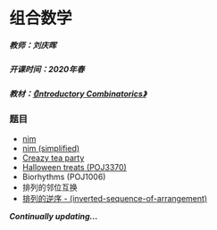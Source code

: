 # 组合数学 

##### 教师：刘庆晖

##### 开课时间：2020年春

##### 教材：[《Introductory Combinatorics》](https://book.douban.com/subject/3564282/)

### 题目

- [nim](https://github.com/Hyperzsb/BIT/tree/master/2020/combinatorial-mathematics/nim)
- [nim (simplified)](https://github.com/Hyperzsb/BIT/tree/master/2020/combinatorial-mathematics/nim(simplified))
- [Creazy tea party](https://github.com/Hyperzsb/BIT/tree/master/2020/combinatorial-mathematics/crazy-tea-party)
- [Halloween treats (POJ3370)](https://github.com/Hyperzsb/BIT/tree/master/2020/combinatorial-mathematics/halloween-treats-(POJ3370))
- Biorhythms (POJ1006)
- 排列的邻位互换
- [排列的逆序 - (inverted-sequence-of-arrangement)](https://github.com/Hyperzsb/BIT/tree/master/2020/combinatorial-mathematics/inverted-sequence-of-arrangement)

***Continually updating...***